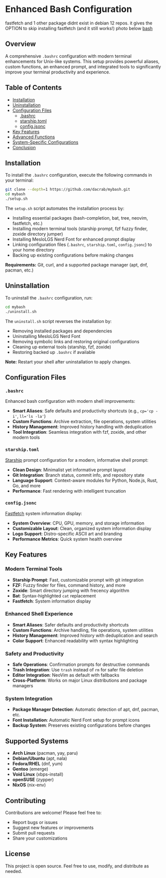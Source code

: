 # Enhanced Bash Configuration
 
fastfetch and 1 other package didnt exist in debian 12 repos. it gives the OPTION to skip installing fastfetch (and it still works!) photo below
[bash](https://copyparty.blahaj.dedyn.io/images/IMG_3434.jpeg)

## Overview

A comprehensive `.bashrc` configuration with modern terminal enhancements for Unix-like systems. This setup provides powerful aliases, custom functions, an enhanced prompt, and integrated tools to significantly improve your terminal productivity and experience.

## Table of Contents

- [Installation](#installation)
- [Uninstallation](#uninstallation)
- [Configuration Files](#configuration-files)
  - [.bashrc](#bashrc)
  - [starship.toml](#starshiptoml)
  - [config.jsonc](#configjsonc)
- [Key Features](#key-features)
- [Advanced Functions](#advanced-functions)
- [System-Specific Configurations](#system-specific-configurations)
- [Conclusion](#conclusion)

## Installation

To install the `.bashrc` configuration, execute the following commands in your terminal:

```sh
git clone --depth=1 https://github.com/dacrab/mybash.git
cd mybash
./setup.sh
```

The `setup.sh` script automates the installation process by:

- Installing essential packages (bash-completion, bat, tree, neovim, fastfetch, etc.)
- Installing modern terminal tools (starship prompt, fzf fuzzy finder, zoxide directory jumper)
- Installing MesloLGS Nerd Font for enhanced prompt display
- Linking configuration files (`.bashrc`, `starship.toml`, `config.jsonc`) to your home directory
- Backing up existing configurations before making changes

**Requirements:** Git, curl, and a supported package manager (apt, dnf, pacman, etc.)

## Uninstallation

To uninstall the `.bashrc` configuration, run:

```sh
cd mybash
./uninstall.sh
```

The `uninstall.sh` script reverses the installation by:

- Removing installed packages and dependencies
- Uninstalling MesloLGS Nerd Font
- Removing symbolic links and restoring original configurations
- Cleaning up external tools (starship, fzf, zoxide)
- Restoring backed up `.bashrc` if available

**Note:** Restart your shell after uninstallation to apply changes.

## Configuration Files

### `.bashrc`

Enhanced bash configuration with modern shell improvements:

- **Smart Aliases**: Safe defaults and productivity shortcuts (e.g., `cp='cp -i'`, `ll='ls -la'`)
- **Custom Functions**: Archive extraction, file operations, system utilities
- **History Management**: Improved history handling with deduplication
- **Tool Integration**: Seamless integration with fzf, zoxide, and other modern tools

### `starship.toml`

[Starship](https://starship.rs/) prompt configuration for a modern, informative shell prompt:

- **Clean Design**: Minimalist yet informative prompt layout
- **Git Integration**: Branch status, commit info, and repository state
- **Language Support**: Context-aware modules for Python, Node.js, Rust, Go, and more
- **Performance**: Fast rendering with intelligent truncation

### `config.jsonc`

[Fastfetch](https://github.com/fastfetch-cli/fastfetch) system information display:

- **System Overview**: CPU, GPU, memory, and storage information
- **Customizable Layout**: Clean, organized system information display
- **Logo Support**: Distro-specific ASCII art and branding
- **Performance Metrics**: Quick system health overview

## Key Features

### Modern Terminal Tools
- **Starship Prompt**: Fast, customizable prompt with git integration
- **FZF**: Fuzzy finder for files, command history, and more
- **Zoxide**: Smart directory jumping with frecency algorithm
- **Bat**: Syntax-highlighted `cat` replacement
- **Fastfetch**: System information display

### Enhanced Shell Experience
- **Smart Aliases**: Safer defaults and productivity shortcuts
- **Custom Functions**: Archive handling, file operations, system utilities
- **History Management**: Improved history with deduplication and search
- **Color Support**: Enhanced readability with syntax highlighting

### Safety and Productivity
- **Safe Operations**: Confirmation prompts for destructive commands
- **Trash Integration**: Use `trash` instead of `rm` for safer file deletion
- **Editor Integration**: NeoVim as default with fallbacks
- **Cross-Platform**: Works on major Linux distributions and package managers

### System Integration
- **Package Manager Detection**: Automatic detection of apt, dnf, pacman, etc.
- **Font Installation**: Automatic Nerd Font setup for prompt icons
- **Backup System**: Preserves existing configurations before changes

## Supported Systems

- **Arch Linux** (pacman, yay, paru)
- **Debian/Ubuntu** (apt, nala)
- **Fedora/RHEL** (dnf, yum)
- **Gentoo** (emerge)
- **Void Linux** (xbps-install)
- **openSUSE** (zypper)
- **NixOS** (nix-env)

## Contributing

Contributions are welcome! Please feel free to:
- Report bugs or issues
- Suggest new features or improvements
- Submit pull requests
- Share your customizations

## License

This project is open source. Feel free to use, modify, and distribute as needed.
